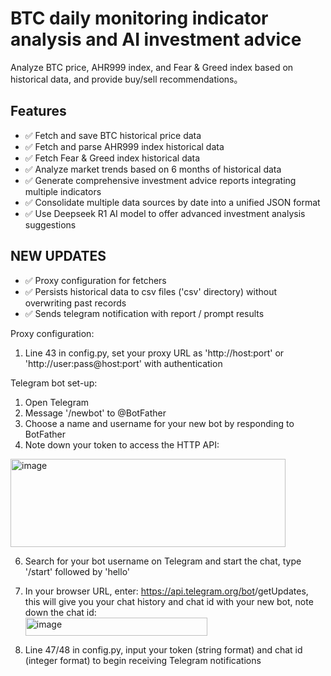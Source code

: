 # BTC daily monitoring indicator analysis and AI investment advice

Analyze BTC price, AHR999 index, and Fear & Greed index based on historical data, and provide buy/sell recommendations。

## Features

- ✅ Fetch and save BTC historical price data
- ✅ Fetch and parse AHR999 index historical data
- ✅ Fetch Fear & Greed index historical data
- ✅ Analyze market trends based on 6 months of historical data
- ✅ Generate comprehensive investment advice reports integrating multiple indicators
- ✅ Consolidate multiple data sources by date into a unified JSON format
- ✅ Use Deepseek R1 AI model to offer advanced investment analysis suggestions

## NEW UPDATES
- ✅ Proxy configuration for fetchers
- ✅ Persists historical data to csv files ('csv' directory) without overwriting past records
- ✅ Sends telegram notification with report / prompt results

Proxy configuration:
1) Line 43 in config.py, set your proxy URL as 'http://host:port' or 'http://user:pass@host:port' with authentication

Telegram bot set-up:
1) Open Telegram
2) Message '/newbot' to @BotFather
3) Choose a name and username for your new bot by responding to BotFather
4) Note down your token to access the HTTP API:
  <img width="440" height="141" alt="image" src="https://github.com/user-attachments/assets/fc41684c-5baa-4077-addd-4138ee290d7b" />

6) Search for your bot username on Telegram and start the chat, type '/start' followed by 'hello'
7) In your browser URL, enter: https://api.telegram.org/bot<YOUR-TOKEN>/getUpdates, this will give you your chat history and chat id with your new bot, note down the chat id:                                                    
   <img width="291" height="29" alt="image" src="https://github.com/user-attachments/assets/9dc17ee8-a40e-4c28-8d1d-01a0859cf63e" />

8) Line 47/48 in config.py, input your token (string format) and chat id (integer format) to begin receiving Telegram notifications
